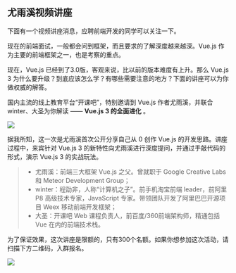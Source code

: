 ## 尤雨溪视频讲座

下面有一个视频讲座消息，应聘前端开发的同学可以关注一下。

现在的前端面试，一般都会问到框架，而且要求的了解深度越来越深。Vue.js 作为主要的前端框架之一，也是考察的重点。

现在，Vue.js 已经到了3.0版，客观来说，比以前的版本难度有上升。那么 Vue.js 3 为什么要升级？到底应该怎么学？有哪些需要注意的地方？下面的讲座可以为你做权威的解答。

国内主流的线上教育平台“开课吧”，特别邀请到 Vue.js 作者尤雨溪，并联合 winter、大圣为你解读 ——  **Vue.js 3 的全面进化** 。

![](https://www.wangbase.com/blogimg/asset/202006/bg2020062902.jpg)

据我所知，这一次是尤雨溪首次公开分享自己从 0 创作 Vue.js 的开发思路。讲座过程中，来宾针对 Vue.js 3 的新特性向尤雨溪进行深度提问，并通过手敲代码的形式，演示 Vue.js 3 的实战玩法。

> - 尤雨溪：前端三大框架 Vue.js 之父。曾就职于 Google Creative Labs 和 Meteor Development Group；
> - winter：程劭非，人称“计算机之子”。前手机淘宝前端 leader，前阿里 P8 高级技术专家，JavaScript 专家。带领团队开发了阿里巴巴开源项目 Weex 移动前端开发框架；
> - 大圣：开课吧 Web 课程负责人，前百度/360前端架构师，精通包括 Vue 在内的前端技术栈。

为了保证效果，这次讲座是限额的，只有300个名额。如果你想参加这次活动，请扫描下方二维码，入群报名。

![](https://www.wangbase.com/blogimg/asset/202006/bg2020062903.jpg)
